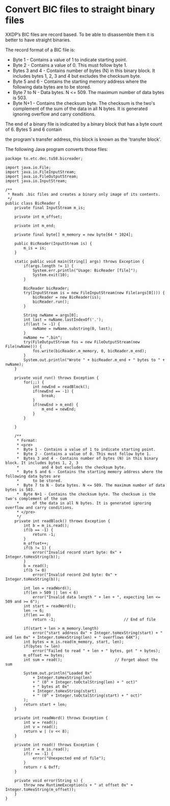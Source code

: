 # Convert BIC files to straight binary files

XXDP’s BIC files are record based. To be able to disassemble them it is better to have straight binaries.

The record format of a BIC file is:

- Byte 1 - Contains a value of 1 to indicate starting point.
- Byte 2 - Contains a value of 0. This must follow byte 1.
- Bytes 3 and 4 - Contains number of bytes (N) in this binary block. It includes bytes 1, 2, 3 and 4 but excludes the checksum byte.
- Byte 5 and 6 - Contains the starting memory address where the following data bytes are to be stored.
- Byte 7 to N - Data bytes. N <= 509. The maximum number of data bytes is 503.
- Byte N+1 - Contains the checksum byte. The checksum is the two's complement of the sum of the data in all N bytes. It is generated ignoring overflow and carry conditions.

The end of a binary file is indicated by a binary block that has a byte count of 6. Bytes 5 and 6 contain

the program's transfer address, this block is known as the 'transfer block'.

The following Java program converts those files:

```
package to.etc.dec.tu58.bicreader;

import java.io.File;
import java.io.FileInputStream;
import java.io.FileOutputStream;
import java.io.InputStream;

/**
 * Reads .bic files and creates a binary only image of its contents.
 */
public class BicReader {
	private final InputStream m_is;

	private int m_offset;

	private int m_end;

	private final byte[] m_memory = new byte[64 * 1024];

	public BicReader(InputStream is) {
		m_is = is;
	}

	static public void main(String[] args) throws Exception {
		if(args.length != 1) {
			System.err.println("Usage: BicReader [file]");
			System.exit(10);
		}

		BicReader bicReader;
		try(InputStream is = new FileInputStream(new File(args[0]))) {
			bicReader = new BicReader(is);
			bicReader.run();
		}

		String nwName = args[0];
		int last = nwName.lastIndexOf('.');
		if(last != -1) {
			nwName = nwName.substring(0, last);
		}
		nwName += ".bin";
		try(FileOutputStream fos = new FileOutputStream(new File(nwName))) {
			fos.write(bicReader.m_memory, 0, bicReader.m_end);
		}
		System.out.println("Wrote " + bicReader.m_end + " bytes to " + nwName);
	}

	private void run() throws Exception {
		for(;;) {
			int newEnd = readBlock();
			if(newEnd == -1) {
				break;
			}
			if(newEnd > m_end) {
				m_end = newEnd;
			}
		}

	}

	/**
	 * Format:
	 * <pre>
	 *	Byte 1 - Contains a value of 1 to indicate starting point.
	 * 	Byte 2 - Contains a value of 0. This must follow byte 1.
	 * 	Bytes 3 and 4 - Contains number of bytes (N) in this binary block. It includes bytes 1, 2, 3
	 *  		and 4 but excludes the checksum byte.
	 *	Byte 5 and 6 - Contains the starting memory address where the following data bytes are
	 *		to be stored.
	 *	Byte 7 to N - Data bytes. N <= 509. The maximum number of data bytes is 503.
	 *	Byte N+1 - Contains the checksum byte. The checksum is the two's complement of the sum
	 *  	of the data in all N bytes. It is generated ignoring overflow and carry conditions.
	 * </pre>
	 */
	private int readBlock() throws Exception {
		int b = m_is.read();
		if(b == -1) {
			return -1;
		}
		m_offset++;
		if(b != 1) {
			error("Invalid record start byte: 0x" + Integer.toHexString(b));
		}
		b = read();
		if(b != 0)
			error("Invalid record 2nd byte: 0x" + Integer.toHexString(b));

		int len = readWord();
		if(len > 509 || len < 6)
			error("Invalid data length " + len + ", expecting len <= 509 and >= 6");
		int start = readWord();
		len -= 6;
		if(len == 0)
			return -1;								// End of file

		if(start + len > m_memory.length)
			error("start address 0x" + Integer.toHexString(start) + " and len 0x" + Integer.toHexString(len) + " overflows 64K");
		int bytes = m_is.read(m_memory, start, len);
		if(bytes != len)
			error("Failed to read " + len + " bytes, got " + bytes);
		m_offset += bytes;
		int sum = read();						// Forget about the sum

		System.out.println("Loaded 0x"
			+ Integer.toHexString(len)
			+ " (0" + Integer.toOctalString(len) + " oct)"
			+ " bytes at 0x"
			+ Integer.toHexString(start)
			+ " (0" + Integer.toOctalString(start) + " oct)"
		);
		return start + len;
	}

	private int readWord() throws Exception {
		int w = read();
		int v = read();
		return w | (v << 8);
	}

	private int read() throws Exception {
		int r = m_is.read();
		if(r == -1) {
			error("Unexpected end of file");
		}
		return r & 0xff;
	}

	private void error(String s) {
		throw new RuntimeException(s + " at offset 0x" + Integer.toHexString(m_offset));
	}
}

```